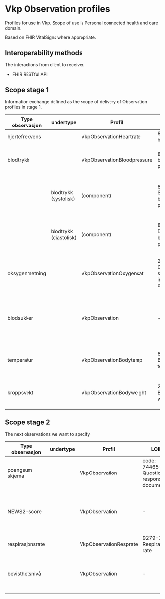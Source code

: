 # Vkp Observation profiles

Profiles for use in Vkp.
Scope of use is Personal connected health and care domain.

Based on FHIR VitalSigns where appropriate.

## Interoperability methods

The interactions from client to receiver.  
* FHIR RESTful API 

## Scope stage 1

Information exchange defined as the scope of delivery of Observation profiles in stage 1.  

|Type observasjon|undertype|Profil|LOINC|SNOMED|
|----------------|---------|------|-----|------|
|hjertefrekvens||VkpObservationHeartrate|8867-4 heart-rate|364075005 Heart Rate|
|blodtrykk||VkpObservationBloodpressure|85354-9 blood-pressure|75367002 Blood pressure (observable entity)|
||blodtrykk (systolisk)|(component)|8480-6 Systolic blood-pressure|271649006 Systolic blood pressure (observable entity)|
||blodtrykk (diastolisk)|(component)|8462-4 Diastolic blood-pressure|271650006 Diastolic blood pressure (observable entity)|
|oksygenmetning||VkpObservationOxygensat|2708-6 Oxygen saturation in arterial blood|431314004 Peripheral oxygen saturation (observable entity)|
|blodsukker||VkpObservation|-|kode for glukose: 405176005 Blood glucose status (observable entity)|
|temperatur||VkpObservationBodytemp|8310-5 Body temperature|276885007 Core body temperature (observable entity)|
|kroppsvekt||VkpObservationBodyweight|29563-7 Body weight|27113001 Body weight (observable entity)|


## Scope stage 2

The next observations we want to specify  

|Type observasjon|undertype|Profil|LOINC|SNOMED|
|----------------|---------|------|-----|------|
|poengsum skjema||VkpObservation|code: 74465-6 Questionnaire response document|?|
|NEWS2-score||VkpObservation|-|code: 1104051000000101 Royal College of Physicians NEWS2 (National Early Warning Score 2) total score|
|respirasjonsrate||VkpObservationResprate|9279-1 Respiratory rate|86290005 Respiratory rate (observable entity)|
|bevisthetsnivå||VkpObservation|-|code: 1104441000000107 Alert Confusion Voice Pain Unresponsive scale score (observable entity)|









